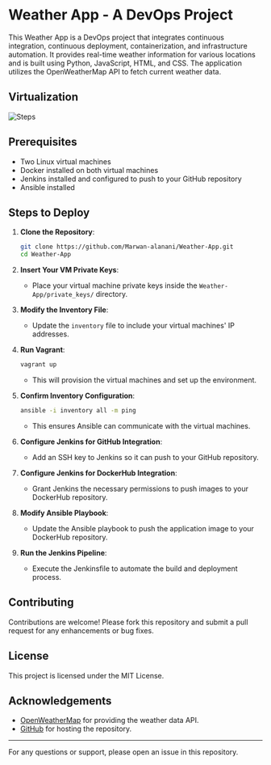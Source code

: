 # Weather App - A DevOps Project

This Weather App is a DevOps project that integrates continuous integration, continuous deployment, containerization, and infrastructure automation. It provides real-time weather information for various locations and is built using Python, JavaScript, HTML, and CSS. The application utilizes the OpenWeatherMap API to fetch current weather data.

## Virtualization
![Steps](https://github.com/user-attachments/assets/e9813f1f-5316-4516-b5eb-bc7cf6b7a402)

## Prerequisites

- Two Linux virtual machines
- Docker installed on both virtual machines
- Jenkins installed and configured to push to your GitHub repository
- Ansible installed

## Steps to Deploy

1. **Clone the Repository**:
   ```bash
   git clone https://github.com/Marwan-alanani/Weather-App.git
   cd Weather-App
   ```

2. **Insert Your VM Private Keys**:
   - Place your virtual machine private keys inside the `Weather-App/private_keys/` directory.

3. **Modify the Inventory File**:
   - Update the `inventory` file to include your virtual machines' IP addresses.

4. **Run Vagrant**:
   ```bash
   vagrant up
   ```
   - This will provision the virtual machines and set up the environment.

5. **Confirm Inventory Configuration**:
   ```bash
   ansible -i inventory all -m ping
   ```
   - This ensures Ansible can communicate with the virtual machines.

6. **Configure Jenkins for GitHub Integration**:
   - Add an SSH key to Jenkins so it can push to your GitHub repository.

7. **Configure Jenkins for DockerHub Integration**:
   - Grant Jenkins the necessary permissions to push images to your DockerHub repository.

8. **Modify Ansible Playbook**:
   - Update the Ansible playbook to push the application image to your DockerHub repository.

9. **Run the Jenkins Pipeline**:
   - Execute the Jenkinsfile to automate the build and deployment process.

## Contributing

Contributions are welcome! Please fork this repository and submit a pull request for any enhancements or bug fixes.

## License

This project is licensed under the MIT License.

## Acknowledgements

- [OpenWeatherMap](https://openweathermap.org/) for providing the weather data API.
- [GitHub](https://github.com/) for hosting the repository.

---

For any questions or support, please open an issue in this repository.
